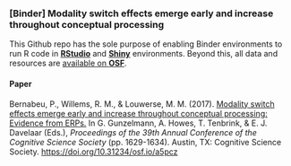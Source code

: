 ### [Binder] Modality switch effects emerge early and increase throughout conceptual processing

This Github repo has the sole purpose of enabling Binder environments to run R code in [**RStudio**](https://mybinder.org/v2/gh/pablobernabeu/Modality-switch-effects-emerge-early-and-increase-throughout-conceptual-processing/master?urlpath=rstudio) and [**Shiny**](https://mybinder.org/v2/gh/pablobernabeu/Modality-switch-effects-emerge-early-and-increase-throughout-conceptual-processing/master?urlpath=shiny/Shiny-app/) environments. Beyond this, all data and resources are [available on **OSF**](https://OSF.io/97unm/wiki).

#### Paper

Bernabeu, P., Willems, R. M., & Louwerse, M. M. (2017). <a href="https://doi.org/10.31234/osf.io/a5pcz">Modality switch effects emerge early and increase throughout conceptual processing: Evidence from ERPs.</a> In G. Gunzelmann, A. Howes,  T. Tenbrink, & E. J. Davelaar (Eds.), <i>Proceedings of the 39th Annual Conference of the Cognitive Science Society</i> (pp. 1629-1634). Austin, TX: Cognitive Science Society. https://doi.org/10.31234/osf.io/a5pcz

